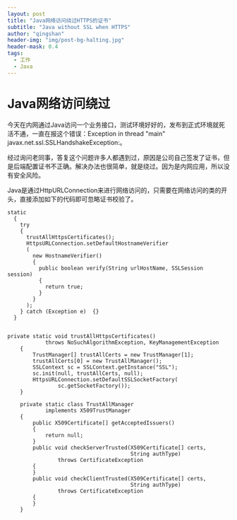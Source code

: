```yaml
---
layout: post
title: "Java网络访问绕过HTTPS的证书"
subtitle: "Java without SSL when HTTPS"
author: "qingshan"
header-img: "img/post-bg-halting.jpg"
header-mask: 0.4
tags:
  - 工作
  - Java
---
```



# Java网络访问绕过

今天在内网通过Java访问一个业务接口，测试环境好好的，发布到正式环境就死活不通，一直在报这个错误：Exception in thread "main" javax.net.ssl.SSLHandshakeException:。

经过询问老同事，答复这个问题许多人都遇到过，原因是公司自己签发了证书，但是后端配置证书不正确。解决办法也很简单，就是绕过。因为是内网应用，所以没有安全风险。

Java是通过HttpURLConnection来进行网络访问的，只需要在网络访问的类的开头，直接添加如下的代码即可忽略证书校验了。

    static 
      {
        try
        {
          trustAllHttpsCertificates();
          HttpsURLConnection.setDefaultHostnameVerifier
          (
            new HostnameVerifier() 
            {
              public boolean verify(String urlHostName, SSLSession session)
              {
                return true;
              }
            }
          );
        } catch (Exception e)  {}
      }
    

    private static void trustAllHttpsCertificates()
                throws NoSuchAlgorithmException, KeyManagementException
        {
            TrustManager[] trustAllCerts = new TrustManager[1];
            trustAllCerts[0] = new TrustAllManager();
            SSLContext sc = SSLContext.getInstance("SSL");
            sc.init(null, trustAllCerts, null);
            HttpsURLConnection.setDefaultSSLSocketFactory(
                    sc.getSocketFactory());
        }
    
        private static class TrustAllManager
                implements X509TrustManager
        {
            public X509Certificate[] getAcceptedIssuers()
            {
                return null;
            }
            public void checkServerTrusted(X509Certificate[] certs,
                                           String authType)
                    throws CertificateException
            {
            }
            public void checkClientTrusted(X509Certificate[] certs,
                                           String authType)
                    throws CertificateException
            {
            }
        }